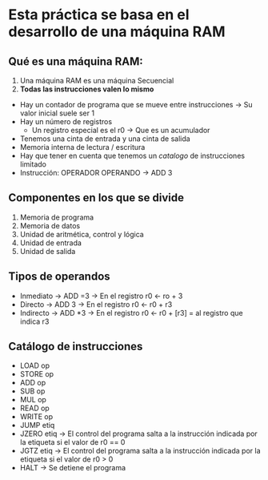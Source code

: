 # Esta práctica se basa en el desarrollo de una máquina RAM

## Qué es una máquina RAM:
1. Una máquina RAM es una máquina Secuencial
2. **Todas las instrucciones valen lo mismo**
- Hay un contador de programa que se mueve entre instrucciones -> Su valor inicial suele ser 1
- Hay un número de registros
  - Un registro especial es el r0 -> Que es un acumulador
- Tenemos una cinta de entrada y una cinta de salida
- Memoria interna de lectura / escritura
- Hay que tener en cuenta que tenemos un *catalogo* de instrucciones limitado
- Instrucción: OPERADOR OPERANDO -> ADD 3

## Componentes en los que se divide
1. Memoria de programa
2. Memoria de datos
3. Unidad de aritmética, control y lógica
4. Unidad de entrada
5. Unidad de salida

## Tipos de operandos
- Inmediato -> ADD =3 -> En el registro r0 <- ro + 3
- Directo -> ADD 3 -> En el registro r0 <- r0 + r3
- Indirecto -> ADD *3 -> En el registro r0 <- r0 + [r3] = al registro que indica r3

## Catálogo de instrucciones
- LOAD op
- STORE op
- ADD op
- SUB op
- MUL op
- READ op
- WRITE op
- JUMP etiq
- JZERO etiq -> El control del programa salta a la instrucción indicada por la etiqueta si el valor de r0 == 0
- JGTZ etiq -> El control del programa salta a la instrucción indicada por la etiqueta si el valor de r0 > 0
- HALT -> Se detiene el programa

